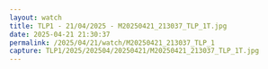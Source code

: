 ```yaml
---
layout: watch
title: TLP1 - 21/04/2025 - M20250421_213037_TLP_1T.jpg
date: 2025-04-21 21:30:37
permalink: /2025/04/21/watch/M20250421_213037_TLP_1
capture: TLP1/2025/202504/20250421/M20250421_213037_TLP_1T.jpg
---
```

